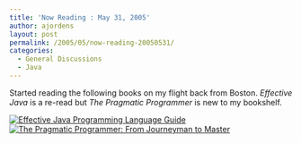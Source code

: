```yaml
---
title: 'Now Reading : May 31, 2005'
author: ajordens
layout: post
permalink: /2005/05/now-reading-20050531/
categories:
  - General Discussions
  - Java
---
```

Started reading the following books on my flight back from Boston. *Effective Java* is a re-read but *The Pragmatic Programmer* is new to my bookshelf.

[![Effective Java Programming Language Guide][1]][2][![The Pragmatic Programmer: From Journeyman to Master][3]][4]

 [1]: http://images.amazon.com/images/P/0201310058.01._SCMZZZZZZZ_.jpg
 [2]: http://www.amazon.com/exec/obidos/redirect?tag=manalangcom-20%26link_code=xm2%26camp=2025%26creative=165953%26path=http://www.amazon.com/gp/redirect.html%253fASIN=0201310058%2526location=/o/ASIN/0201310058%25253FSubscriptionId=0EMV44A9A5YT1RVDGZ82 "View product details at Amazon"
 [3]: http://images.amazon.com/images/P/020161622X.01._SCMZZZZZZZ_.jpg
 [4]: http://www.amazon.com/exec/obidos/redirect?tag=manalangcom-20%26link_code=xm2%26camp=2025%26creative=165953%26path=http://www.amazon.com/gp/redirect.html%253fASIN=020161622X%2526location=/o/ASIN/020161622X%25253FSubscriptionId=0EMV44A9A5YT1RVDGZ82 "View product details at Amazon"